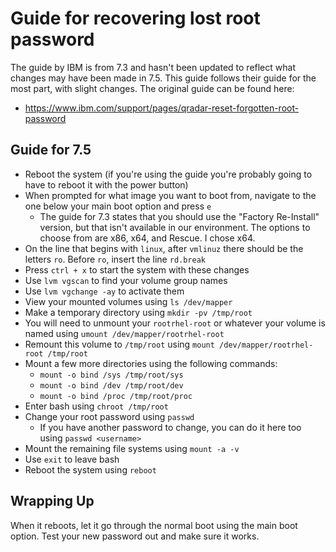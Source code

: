 # Guide for recovering lost root password
The guide by IBM is from 7.3 and hasn't been updated to reflect what changes may have been made in 7.5. This guide follows their guide for the most part, with slight changes. The original guide can be found here:
- https://www.ibm.com/support/pages/qradar-reset-forgotten-root-password

## Guide for 7.5 
- Reboot the system (if you're using the guide you're probably going to have to reboot it with the power button)
- When prompted for what image you want to boot from, navigate to the one below your main boot option and press `e`
  - The guide for 7.3 states that you should use the "Factory Re-Install" version, but that isn't available in our environment. The options to choose from are x86, x64, and Rescue. I chose x64.
- On the line that begins with `linux`, after `vmlinuz` there should be the letters `ro`. Before `ro`, insert the line `rd.break`
- Press `ctrl + x` to start the system with these changes
- Use `lvm vgscan` to find your volume group names
- Use `lvm vgchange -ay` to activate them
- View your mounted volumes using `ls /dev/mapper`
- Make a temporary directory using `mkdir -pv /tmp/root`
- You will need to unmount your `rootrhel-root` or whatever your volume is named using `umount /dev/mapper/rootrhel-root`
- Remount this volume to `/tmp/root` using `mount /dev/mapper/rootrhel-root /tmp/root`
- Mount a few more directories using the following commands:
  - `mount -o bind /sys /tmp/root/sys`
  - `mount -o bind /dev /tmp/root/dev`
  - `mount -o bind /proc /tmp/root/proc`
- Enter bash using `chroot /tmp/root`
- Change your root password using `passwd`
  - If you have another password to change, you can do it here too using `passwd <username>`
- Mount the remaining file systems using `mount -a -v`
- Use `exit` to leave bash
- Reboot the system using `reboot`

## Wrapping Up
When it reboots, let it go through the normal boot using the main boot option. Test your new password out and make sure it works.
